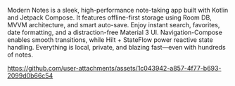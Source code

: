 Modern Notes is a sleek, high-performance note-taking app built with Kotlin and Jetpack Compose.
It features offline-first storage using Room DB, MVVM architecture, and smart auto-save.
Enjoy instant search, favorites, date formatting, and a distraction-free Material 3 UI.
Navigation-Compose enables smooth transitions, while Hilt + StateFlow power reactive state handling.
Everything is local, private, and blazing fast—even with hundreds of notes.





https://github.com/user-attachments/assets/1c043942-a857-4f77-b693-2099d0b66c54


